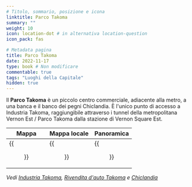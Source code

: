 ```yaml
---
# Titolo, sommario, posizione e icona
linktitle: Parco Takoma
summary: ""
weight: 10
icon: location-dot # in alternativa location-question
icon_pack: fas

# Metadata pagina
title: Parco Takoma
date: 2022-11-17
type: book # Non modificare
commentable: true
tags: "Luoghi della Capitale"
hidden: true
---
```


<div class="fo3">


Il **Parco Takoma** è un piccolo centro commerciale, adiacente alla metro, a una banca e il banco dei pegni Chiclandia. È l'unico punto di accesso a Industria Takoma, raggiungibile attraverso i tunnel della metropolitana Vernon Est / Parco Takoma dalla stazione di Vernon Square Est. 

| Mappa | Mappa locale | Panoramica |
| ----- | ------------ | ---------- |
| {{<figure src="fo3/Takoma_Park_loc.webp">}}  | {{<figure src="fo3/Takoma_Park_map.webp">}}  | {{<figure src="fo3/Takoma_Park.webp">}}  |

*Vedi [Industria Takoma](../industria-takoma), [Rivendita d'auto Takoma](../rivendita-dauto-takoma) e [Chiclandia](../chiclandia)*

</div>
